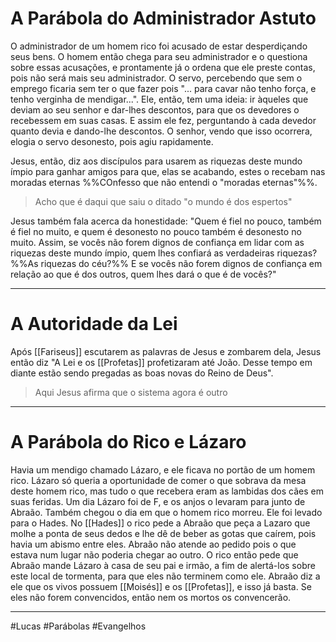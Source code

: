 # A Parábola do Administrador Astuto
O administrador de um homem rico foi acusado de estar desperdiçando seus bens. O homem então chega para seu administrador e o questiona sobre essas acusações, e prontamente já o ordena que ele preste contas, pois não será mais seu administrador.
O servo, percebendo que sem o emprego ficaria sem ter o que fazer pois "... para cavar não tenho força, e tenho verginha de mendigar...". Ele, então, tem uma ideia: ir àqueles que deviam ao seu senhor e dar-lhes descontos, para que os devedores o recebessem em suas casas. E assim ele fez, perguntando à cada devedor quanto devia e dando-lhe descontos.
O senhor, vendo que isso ocorrera, elogia o servo desonesto, pois agiu rapidamente.

Jesus, então, diz aos discípulos para usarem as riquezas deste mundo ímpio para ganhar amigos para que, elas se acabando, estes o recebam nas moradas eternas %%COnfesso que não entendi o "moradas eternas"%%.
> Acho que é daqui que saiu o ditado "o mundo é dos espertos"

Jesus também fala acerca da honestidade: "Quem é fiel no pouco, também é fiel no muito, e quem é desonesto no pouco também é desonesto no muito. Assim, se vocês não forem dignos de confiança em lidar com as riquezas deste mundo ímpio, quem lhes confiará as verdadeiras riquezas? %%As riquezas do céu?%% E se vocês não forem dignos de confiança em relação ao que é dos outros, quem lhes dará o que é de vocês?"

---
# A Autoridade da Lei
Após [[Fariseus]] escutarem as palavras de Jesus e zombarem dela, Jesus então diz "A Lei e os [[Profetas]] profetizaram até João. Desse tempo em diante estão sendo pregadas as boas novas do Reino de Deus".

> Aqui Jesus afirma que o sistema agora é outro

---
# A Parábola do Rico e Lázaro
Havia um mendigo chamado Lázaro, e ele ficava no portão de um homem rico. Lázaro só queria a oportunidade de comer o que sobrava da mesa deste homem rico, mas tudo o que recebera eram as lambidas dos cães em suas feridas.
Um dia Lázaro foi de F, e os anjos o levaram para junto de Abraão. Também chegou o dia em que o homem rico morreu. Ele foi levado para o Hades.
No [[Hades]] o rico pede a Abraão que peça a Lazaro que molhe a ponta de seus dedos e lhe dê de beber as gotas que caírem, pois havia um abismo entre eles. Abraão não atende ao pedido pois o que estava num lugar não poderia chegar ao outro. O rico então pede que Abraão mande Lázaro à casa de seu pai e irmão, a fim de alertá-los sobre este local de tormenta, para que eles não terminem como ele.
Abraão diz a ele que os vivos possuem [[Moisés]] e os [[Profetas]], e isso já basta. Se eles não forem convencidos, então nem os mortos os convencerão.

---
#Lucas 
#Parábolas 
#Evangelhos 
